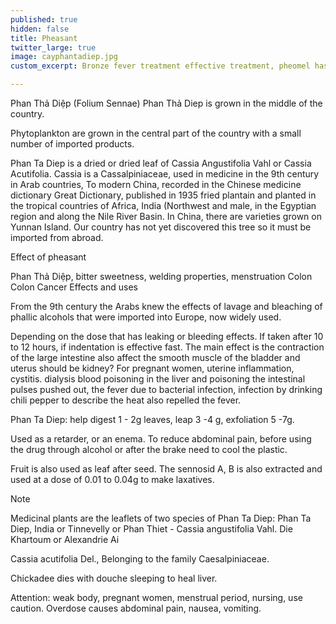 ```yaml
---
published: true
hidden: false
title: Pheasant
twitter_large: true
image: cayphantadiep.jpg
custom_excerpt: Bronze fever treatment effective treatment, pheomel has the effect of detoxifying the liver, liver toxicity, pheomel used often associated with the five heal liver disease.

---
```


Phan Thả Diệp (Folium Sennae) Phan Thả Diep is grown in the middle of the country.

Phytoplankton are grown in the central part of the country with a small number of imported products.

Phan Ta Diep is a dried or dried leaf of Cassia Angustifolia Vahl or Cassia Acutifolia. Cassia is a Cassalpiniaceae, used in medicine in the 9th century in Arab countries, To modern China, recorded in the Chinese medicine dictionary Great Dictionary, published in 1935 fried plantain and planted in the tropical countries of Africa, India (Northwest and male, in the Egyptian region and along the Nile River Basin. In China, there are varieties grown on Yunnan Island. Our country has not yet discovered this tree so it must be imported from abroad.

Effect of pheasant

Phan Thả Diệp, bitter sweetness, welding properties, menstruation Colon Colon Cancer Effects and uses

From the 9th century the Arabs knew the effects of lavage and bleaching of phallic alcohols that were imported into Europe, now widely used.

Depending on the dose that has leaking or bleeding effects. If taken after 10 to 12 hours, if indentation is effective fast. The main effect is the contraction of the large intestine also affect the smooth muscle of the bladder and uterus should be kidney? For pregnant women, uterine inflammation, cystitis. dialysis blood poisoning in the liver and poisoning the intestinal pulses pushed out, the fever due to bacterial infection, infection by drinking chili pepper to describe the heat also repelled the fever.

Phan Ta Diep: help digest 1 - 2g leaves, leap 3 -4 g, exfoliation 5 -7g.

Used as a retarder, or an enema. To reduce abdominal pain, before using the drug through alcohol or after the brake need to cool the plastic.

Fruit is also used as leaf after seed. The sennosid A, B is also extracted and used at a dose of 0.01 to 0.04g to make laxatives.

Note

Medicinal plants are the leaflets of two species of Phan Ta Diep: Phan Ta Diep, India or Tinnevelly or Phan Thiet - Cassia angustifolia Vahl. Die Khartoum or Alexandrie Ai

Cassia acutifolia Del., Belonging to the family Caesalpiniaceae.

Chickadee dies with douche sleeping to heal liver.

Attention: weak body, pregnant women, menstrual period, nursing, use caution. Overdose causes abdominal pain, nausea, vomiting.